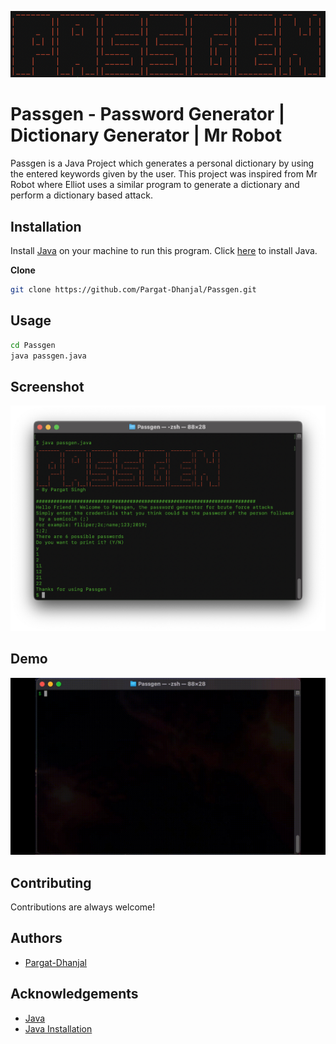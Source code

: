 
![Logo](https://github.com/Pargat-Dhanjal/Passgen/blob/master/Others/passgen-logo.png)

    
# Passgen - Password Generator | Dictionary Generator | Mr Robot 

Passgen is a Java Project which generates a personal dictionary by using the entered keywords given by the user. This project was inspired from Mr Robot where Elliot uses a similar program to generate a dictionary and perform a dictionary based attack.



## Installation

Install [Java](https://www.java.com/en/) on your machine to run this program.
Click [here](https://github.com/exercism/java/blob/main/docs/INSTALLATION.md) to install Java. 

**Clone**
```bash
git clone https://github.com/Pargat-Dhanjal/Passgen.git
```
## Usage

```bash
cd Passgen
java passgen.java
```


  
## Screenshot

![Screenshot](https://github.com/Pargat-Dhanjal/Passgen/blob/master/Others/Screenshot1.png)




  
## Demo

![Gif](https://github.com/Pargat-Dhanjal/Passgen/blob/master/Others/giffy%20final.gif)

  
## Contributing

Contributions are always welcome!

  
## Authors

- [Pargat-Dhanjal](https://github.com/Pargat-Dhanjal)

  
## Acknowledgements

 - [Java](https://www.java.com/en/)
 - [Java Installation](https://github.com/exercism/java/blob/main/docs/INSTALLATION.md)


  
